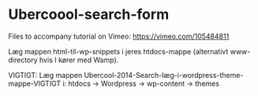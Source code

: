 Ubercoool-search-form
=====================

Files to accompany tutorial on Vimeo: https://vimeo.com/105484811

Læg mappen html-til-wp-snippets i jeres htdocs-mappe (alternativt www-directory hvis I kører med Wamp).

VIGTIGT: Læg mappen Ubercool-2014-Search-læg-i-wordpress-theme-mappe-VIGTIGT i:
htdocs -> Wordpress -> wp-content -> themes
